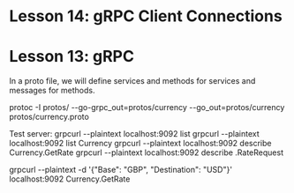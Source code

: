 # Lesson 14: gRPC Client Connections

# Lesson 13: gRPC

In a proto file, we will define services and methods for services and messages for methods.
<!-- protoc -I protos/ --go-grpc_out=protos/currency protos/currency.proto -->
protoc -I protos/ --go-grpc_out=protos/currency --go_out=protos/currency protos/currency.proto

Test server: 
grpcurl --plaintext localhost:9092 list
grpcurl --plaintext localhost:9092 list Currency
grpcurl --plaintext localhost:9092 describe Currency.GetRate
grpcurl --plaintext localhost:9092 describe .RateRequest
<!-- For some reason Idk, that's how I need to write in the cmd in Windows... -->
grpcurl --plaintext -d '{\"Base\": \"GBP\", \"Destination\": \"USD\"}' localhost:9092 Currency.GetRate
